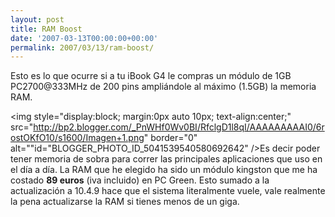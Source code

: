 ```yaml
---
layout: post
title: RAM Boost
date: '2007-03-13T00:00:00+00:00'
permalink: 2007/03/13/ram-boost/
---
```

Esto es lo que ocurre si a tu iBook G4 le compras un módulo de 1GB PC2700@333MHz de 200 pins ampliándole al máximo (1.5GB) la memoria RAM.

<img style="display:block; margin:0px auto 10px; text-align:center;" src="http://bp2.blogger.com/_PnWHf0Wv0BI/RfclgD1l8qI/AAAAAAAAAI0/6rostOKfO10/s1600/Imagen+1.png" border="0" alt=""id="BLOGGER_PHOTO_ID_5041539540580692642" />Es decir poder tener memoria de sobra para correr las principales aplicaciones que uso en el día a día. La RAM que he elegido ha sido un módulo kingston que me ha costado <span style="font-weight:bold;">89 euros</span> (iva incluido) en PC Green. Esto sumado a la actualización a 10.4.9 hace que el sistema literalmente vuele, vale realmente la pena actualizarse la RAM si tienes menos de un giga.
